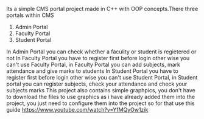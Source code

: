 Its a simple CMS portal project made in C++ with OOP concepts.There three portals within CMS
1) Admin Portal
2) Faculty Portal
3) Student Portal

In Admin Portal you can check whether a faculity or student is regietered or not
In Faculty Portal you have to register first before login other wise you can't use Faculty Portal, in Faculty Portal you can add subjects, mark attendance and give marks to students
In Student Portal you have to register first before login other wise you can't use Student Portal, in Student portal you can register subjects, check your attendance and check your subjects marks 
This project also contains simple graphpics, you don't have to download the files to use graphics as i have already added them into the project, you just need to configure them into the project so for that use this guide https://www.youtube.com/watch?v=YfMQyOw1zik
